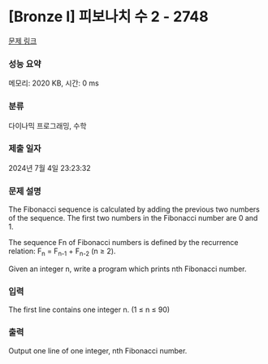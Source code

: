 # [Bronze I] 피보나치 수 2 - 2748 

[문제 링크](https://www.acmicpc.net/problem/2748) 

### 성능 요약

메모리: 2020 KB, 시간: 0 ms

### 분류

다이나믹 프로그래밍, 수학

### 제출 일자

2024년 7월 4일 23:23:32

### 문제 설명

<p>The Fibonacci sequence is calculated by adding the previous two numbers of the sequence. The first two numbers in the Fibonacci number are 0 and 1.</p>

<p>The sequence Fn of Fibonacci numbers is defined by the recurrence relation: F<sub>n</sub> = F<sub>n-1</sub> + F<sub>n-2</sub> (n ≥ 2).</p>

<p>Given an integer n, write a program which prints nth Fibonacci number.</p>

### 입력 

 <p>The first line contains one integer n. (1 ≤ n ≤ 90)</p>

### 출력 

 <p>Output one line of one integer, nth Fibonacci number.</p>


